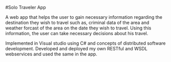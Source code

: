 #Solo Traveler App

A web app that helps the user to gain necessary information regarding the destination they wish to travel such as, criminal data of the area and weather forcast of the area on the date they wish to travel.
Using this information, the user can take necessary decisions about his travel.

Implemented in Visual studio using C# and concepts of distributed software development.
Developed and deployed my own RESTful and WSDL webservices and used the same in the app.